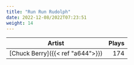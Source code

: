 ```yaml
---
title: "Run Run Rudolph"
date: 2022-12-08/2022T07:23:51
weight: 14
---
```




 Artist | Plays 
----- | -----:
[Chuck Berry]({{< ref "a644">}}) | 174
